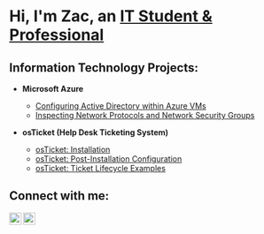 <h1>Hi, I'm Zac, an <a href="https://linkedin.com/in/zac-smothers-90a701315/">IT Student & Professional</a></h1>

<h2>Information Technology Projects:</h2>

- <b>Microsoft Azure</b>
  - [Configuring Active Directory within Azure VMs](https://github.com/zacsmothers/configure-ad)
  - [Inspecting Network Protocols and Network Security Groups](https://github.com/zacsmothers/azure-network-protocols)

- <b>osTicket (Help Desk Ticketing System)</b>
  - [osTicket: Installation](https://github.com/zacsmothers/osticket-prereqs)
  - [osTicket: Post-Installation Configuration](https://github.com/zacsmothers/post-install-config)
  - [osTicket: Ticket Lifecycle Examples](https://github.com/zacsmothers/ticket-lifecycle)

<h2>Connect with me:</h2>

[<img align="left" alt="Zac | LinkedIn" width="22px" src="https://cdn.jsdelivr.net/npm/simple-icons@v3/icons/linkedin.svg" />][linkedin]
[<img align="left" alt="Zac | Indeed" width="22px" src="https://cdn.jsdelivr.net/npm/simple-icons@v3/icons/indeed.svg" />][indeed]

[linkedin]: https://linkedin.com/in/zac-smothers-90a701315
[indeed]: https://www.indeed.com/
